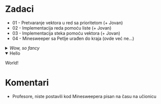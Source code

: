 # Zadaci

- 01 - Pretvaranje vektora u red sa prioritetom (+ Jovan)
- 02 - Implementacija reda pomoću liste (+ Jovan)
- 03 - Implementacija steka pomoću vektora (+ Jovan)
- 04 - Minesweeper sa Petlje urađen do kraja (ovde već ne...)

<details>
  <summary><i>Wow, so fancy</i></summary>
  
  <b>WOW, SO BOLD</b>
</details>

<details open>
  <summary>Hello</summary>
  
  World!
</details>

# Komentari

- Profesore, niste postavili kod Minesweepera pisan na času na učionicu